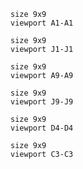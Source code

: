 ```goboard
size 9x9
viewport A1-A1
```
```goboard
size 9x9
viewport J1-J1
```
```goboard
size 9x9
viewport A9-A9
```
```goboard
size 9x9
viewport J9-J9
```
```goboard
size 9x9
viewport D4-D4
```
```goboard
size 9x9
viewport C3-C3
```
